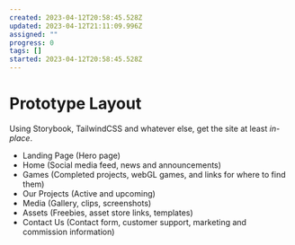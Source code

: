 ```yaml
---
created: 2023-04-12T20:58:45.528Z
updated: 2023-04-12T21:11:09.996Z
assigned: ""
progress: 0
tags: []
started: 2023-04-12T20:58:45.528Z
---
```


# Prototype Layout

Using Storybook, TailwindCSS and whatever else, get the site at least *in-place*.

- Landing Page (Hero page)
- Home (Social media feed, news and announcements)
- Games (Completed projects, webGL games, and links for where to find them)
- Our Projects (Active and upcoming)
- Media (Gallery, clips, screenshots)
- Assets (Freebies, asset store links, templates)
- Contact Us (Contact form, customer support, marketing and commission information)
